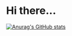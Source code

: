 # Hi there...
[![Anurag's GitHub stats](https://github-readme-stats.vercel.app/api?username=A-Yavari)](https://github.com/anuraghazra/github-readme-stats)
